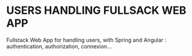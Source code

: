 # USERS HANDLING FULLSACK WEB APP

Fullstack Web App for handling users, with Spring and Angular : authentication, authorization, connexion...
